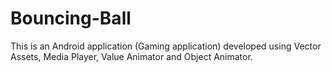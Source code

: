 # Bouncing-Ball
This is an Android application (Gaming application) developed using Vector Assets, Media Player, Value Animator and Object Animator. 

